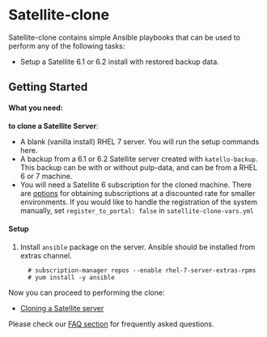 # Satellite-clone

Satellite-clone contains simple Ansible playbooks that can be used to perform any of the following tasks:
* Setup a Satellite 6.1 or 6.2 install with restored backup data.

## Getting Started

#### What you need: ####

**to clone a Satellite Server**:

  - A blank (vanilla install) RHEL 7 server. You will run the setup commands here.
  - A backup from a 6.1 or 6.2 Satellite server created with `katello-backup`. This backup can be with or without pulp-data, and can be from a RHEL 6 or 7 machine.
  - You will need a Satellite 6 subscription for the cloned machine. There are [options](https://access.redhat.com/articles/513353) for obtaining subscriptions at a discounted rate for smaller environments. If you would like to handle the registration of the system manually, set `register_to_portal: false` in  `satellite-clone-vars.yml`

#### Setup ####

1. Install `ansible` package on the server.  Ansible should be installed from extras channel.
   ```console
     # subscription-manager repos --enable rhel-7-server-extras-rpms
     # yum install -y ansible
   ```

Now you can proceed to performing the clone:

 * [Cloning a Satellite server](docs/satellite-clone.md)

Please check our [FAQ section](docs/faqs.md) for frequently asked questions.
